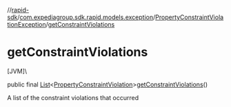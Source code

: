 //[rapid-sdk](../../../index.md)/[com.expediagroup.sdk.rapid.models.exception](../index.md)/[PropertyConstraintViolationException](index.md)/[getConstraintViolations](get-constraint-violations.md)

# getConstraintViolations

[JVM]\

public final [List](https://docs.oracle.com/javase/8/docs/api/java/util/List.html)&lt;[PropertyConstraintViolation](../-property-constraint-violation/index.md)&gt;[getConstraintViolations](get-constraint-violations.md)()

A list of the constraint violations that occurred
